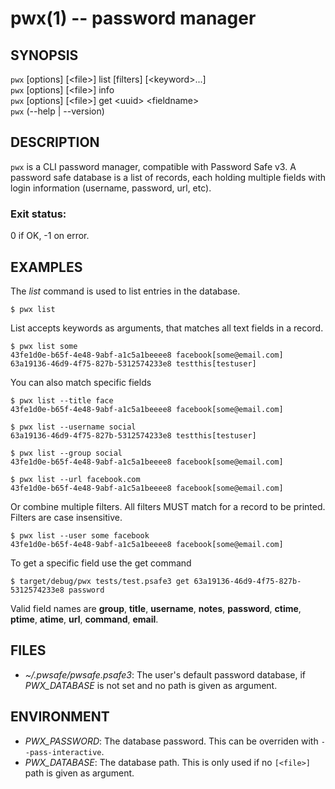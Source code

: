 # pwx(1) -- password manager

## SYNOPSIS

`pwx` [options] [&lt;file&gt;] list [filters] [&lt;keyword&gt;...]<br>
`pwx` [options] [&lt;file&gt;] info<br>
`pwx` [options] [&lt;file&gt;] get &lt;uuid&gt; &lt;fieldname&gt;<br>
`pwx` (--help | --version)<br>


## DESCRIPTION

`pwx` is a CLI password manager, compatible with Password Safe v3. A password
safe database is a list of records, each holding multiple fields with login
information (username, password, url, etc).


### Exit status:

  0    if OK, -1 on error.

## EXAMPLES

The *list* command is used to list entries in the database.

    $ pwx list

List accepts keywords as arguments, that matches all text fields in a record.

    $ pwx list some
    43fe1d0e-b65f-4e48-9abf-a1c5a1beeee8 facebook[some@email.com]
    63a19136-46d9-4f75-827b-5312574233e8 testthis[testuser]

You can also match specific fields

    $ pwx list --title face
    43fe1d0e-b65f-4e48-9abf-a1c5a1beeee8 facebook[some@email.com]

    $ pwx list --username social
    63a19136-46d9-4f75-827b-5312574233e8 testthis[testuser]

    $ pwx list --group social
    43fe1d0e-b65f-4e48-9abf-a1c5a1beeee8 facebook[some@email.com]

    $ pwx list --url facebook.com
    43fe1d0e-b65f-4e48-9abf-a1c5a1beeee8 facebook[some@email.com]

Or combine multiple filters. All filters MUST match for a record to be printed.
Filters are case insensitive.

    $ pwx list --user some facebook
    43fe1d0e-b65f-4e48-9abf-a1c5a1beeee8 facebook[some@email.com]

To get a specific field use the get command

    $ target/debug/pwx tests/test.psafe3 get 63a19136-46d9-4f75-827b-5312574233e8 password

Valid field names are **group**, **title**, **username**, **notes**, **password**, **ctime**, **ptime**, **atime**, **url**, **command**, **email**.

## FILES

* _~/.pwsafe/pwsafe.psafe3_:
	The user's default password database, if *PWX_DATABASE* is not set and no path is given as argument.

## ENVIRONMENT

* _PWX_PASSWORD_:
	The database password. This can be overriden with `--pass-interactive`.
* _PWX_DATABASE_:
	The database path. This is only used if no `[<file>]` path is given as argument.

